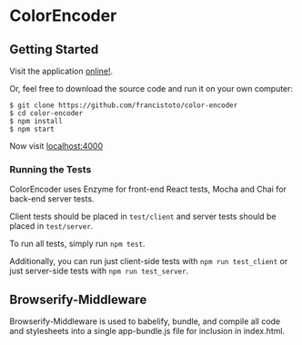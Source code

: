 # ColorEncoder

## Getting Started

Visit the application [online!](https://colorencoder.herokuapp.com).

Or, feel free to download the source code and run it on your own computer:

```
$ git clone https://github.com/francistoto/color-encoder
$ cd color-encoder
$ npm install
$ npm start
```

Now visit [localhost:4000](http://localhost:4000/)

### Running the Tests

ColorEncoder uses Enzyme for front-end React tests, Mocha and Chai for back-end server tests.

Client tests should be placed in `test/client` and server tests should be placed in `test/server`.

To run all tests, simply run `npm test`.

Additionally, you can run just client-side tests with `npm run test_client` or just server-side tests with `npm run test_server`.

## Browserify-Middleware

Browserify-Middleware is used to babelify, bundle, and compile all code and stylesheets into a single app-bundle.js file for inclusion in index.html.
